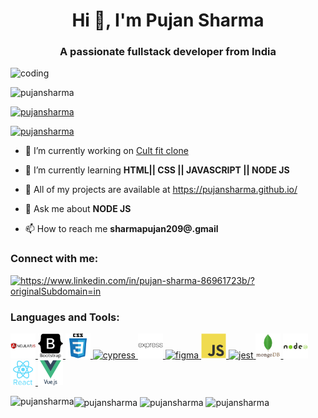 
<h1 align="center">Hi 👋, I'm Pujan Sharma</h1>
<h3 align="center">A passionate fullstack developer from India</h3>
<img align="rigth" alt="coding" width="400" src="https://cdn.dribbble.com/users/1162077/screenshots/3848914/programmer.gif">

<p align="left"> <img src="https://komarev.com/ghpvc/?username=pujansharma&label=Profile%20views&color=0e75b6&style=flat" alt="pujansharma" /> </p>

<p align="left"> <a href="https://github.com/ryo-ma/github-profile-trophy"><img src="https://github-profile-trophy.vercel.app/?username=pujansharma" alt="pujansharma" /></a> </p>

<p align="left"> <a href="https://twitter.com/pujansharma" target="blank"><img src="https://img.shields.io/twitter/follow/pujansharma?logo=twitter&style=for-the-badge" alt="pujansharma" /></a> </p>

- 🔭 I’m currently working on [Cult fit clone](https://gentle-beijinho-a9ba89.netlify.app/)

- 🌱 I’m currently learning **HTML|| CSS || JAVASCRIPT || NODE JS**

- 👯  All of my projects are available at https://pujansharma.github.io/

- 💬 Ask me about **NODE JS**

- 📫 How to reach me **sharmapujan209@.gmail**

<h3 align="left">Connect with me:</h3>
<p align="left">
<a href="https://www.linkedin.com/in/pujan-sharma/?originalSubdomain=in"><img align="center" src="https://raw.githubusercontent.com/rahuldkjain/github-profile-readme-generator/master/src/images/icons/Social/linked-in-alt.svg" alt="https://www.linkedin.com/in/pujan-sharma-86961723b/?originalSubdomain=in" height="30" width="40" style="max-width: 100%;"></a>
</p>

<h3 align="left">Languages and Tools:</h3>
<p align="left"> <a href="https://angular.io" target="_blank" rel="noreferrer"> <img src="https://raw.githubusercontent.com/devicons/devicon/master/icons/angularjs/angularjs-original-wordmark.svg" alt="angularjs" width="40" height="40"/> </a> <a href="https://getbootstrap.com" target="_blank" rel="noreferrer"> <img src="https://raw.githubusercontent.com/devicons/devicon/master/icons/bootstrap/bootstrap-plain-wordmark.svg" alt="bootstrap" width="40" height="40"/> </a> <a href="https://www.w3schools.com/css/" target="_blank" rel="noreferrer"> <img src="https://raw.githubusercontent.com/devicons/devicon/master/icons/css3/css3-original-wordmark.svg" alt="css3" width="40" height="40"/> </a> <a href="https://www.cypress.io" target="_blank" rel="noreferrer"> <img src="https://raw.githubusercontent.com/simple-icons/simple-icons/6e46ec1fc23b60c8fd0d2f2ff46db82e16dbd75f/icons/cypress.svg" alt="cypress" width="40" height="40"/> </a> <a href="https://expressjs.com" target="_blank" rel="noreferrer"> <img src="https://raw.githubusercontent.com/devicons/devicon/master/icons/express/express-original-wordmark.svg" alt="express" width="40" height="40"/> </a> <a href="https://www.figma.com/" target="_blank" rel="noreferrer"> <img src="https://www.vectorlogo.zone/logos/figma/figma-icon.svg" alt="figma" width="40" height="40"/> </a> <a href="https://git-scm.com/" target="_blank" rel="noreferrer">  <img src="https://raw.githubusercontent.com/devicons/devicon/master/icons/javascript/javascript-original.svg" alt="javascript" width="40" height="40"/> </a> <a href="https://jestjs.io" target="_blank" rel="noreferrer"> <img src="https://www.vectorlogo.zone/logos/jestjsio/jestjsio-icon.svg" alt="jest" width="40" height="40"/> </a> <a href="https://www.mongodb.com/" target="_blank" rel="noreferrer"> <img src="https://raw.githubusercontent.com/devicons/devicon/master/icons/mongodb/mongodb-original-wordmark.svg" alt="mongodb" width="40" height="40"/> </a> <a href="https://nodejs.org" target="_blank" rel="noreferrer"> <img src="https://raw.githubusercontent.com/devicons/devicon/master/icons/nodejs/nodejs-original-wordmark.svg" alt="nodejs" width="40" height="40"/> </a> <a href="https://reactjs.org/" target="_blank" rel="noreferrer"> <img src="https://raw.githubusercontent.com/devicons/devicon/master/icons/react/react-original-wordmark.svg" alt="react" width="40" height="40"/> </a> <a href="https://vuejs.org/" target="_blank" rel="noreferrer"> <img src="https://raw.githubusercontent.com/devicons/devicon/master/icons/vuejs/vuejs-original-wordmark.svg" alt="vuejs" width="40" height="40"/> </a> </p>

<p><img align="left" src="https://github-readme-stats.vercel.app/api/top-langs/?username=pujansharma&theme=dark&hide_border=false&include_all_commits=false&count_private=false&layout=compact" alt="pujansharma" /></p>

<img align="center" src="https://github-readme-streak-stats.herokuapp.com/?user=pujansharma&theme=dark&hide_border=false" alt="pujansharma" />
<img align="center" src="https://github-contributor-stats.vercel.app/api?username=pujansharma&limit=5&theme=dracula&combine_all_yearly_contributions=true" alt="pujansharma" />

<img align="center" src="https://github-readme-stats.vercel.app/api?username=pujansharma&theme=dark&hide_border=false&include_all_commits=false&count_private=false" alt="pujansharma" />

